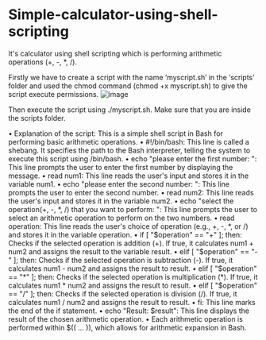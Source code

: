 # Simple-calculator-using-shell-scripting

It's calculator using shell scripting which is performing arithmetic operations (+, -, *, /).

Firstly we have to create a script with the name ‘myscript.sh’ in the ‘scripts’ folder and used the chmod command (chmod +x myscript.sh) to give the script execute permissions.
![image](https://github.com/user-attachments/assets/a155be0b-1832-4aa2-b692-bc3c4a52b89c)

Then execute the script using ./myscript.sh. Make sure that you are inside the scripts folder.

•	Explanation of the script:
This is a simple shell script in Bash for performing basic arithmetic operations.
•	#!/bin/bash: This line is called a shebang. It specifies the path to the Bash interpreter, telling the system to execute this script using /bin/bash.
•	echo "please enter the first number: ": This line prompts the user to enter the first number by displaying the message.
•	read num1: This line reads the user's input and stores it in the variable num1.
•	echo "please enter the second number: ": This line prompts the user to enter the second number.
•	read num2: This line reads the user's input and stores it in the variable num2.
•	echo "select the operation(+, -, *, /) that you want to perform: ": This line prompts the user to select an arithmetic operation to perform on the two numbers.
•	read operation: This line reads the user's choice of operation (e.g., +, -, *, or /) and stores it in the variable operation.
•	if [ "$operation" == "+" ]; then: Checks if the selected operation is addition (+). If true, it calculates num1 + num2 and assigns the result to the variable result.
•	elif [ "$operation" == "-" ]; then: Checks if the selected operation is subtraction (-). If true, it calculates num1 - num2 and assigns the result to result.
•	elif [ "$operation" == "*" ]; then: Checks if the selected operation is multiplication (*). If true, it calculates num1 * num2 and assigns the result to result.
•	elif [ "$operation" == "/" ]; then: Checks if the selected operation is division (/). If true, it calculates num1 / num2 and assigns the result to result.
•	fi: This line marks the end of the if statement.
•	echo "Result: $result": This line displays the result of the chosen arithmetic operation.
•	Each arithmetic operation is performed within $(( ... )), which allows for arithmetic expansion in Bash.






